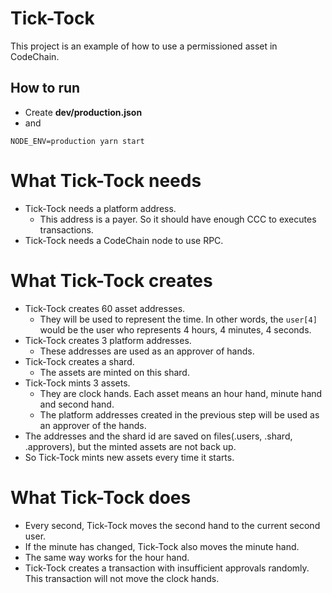 # Tick-Tock
This project is an example of how to use a permissioned asset in CodeChain.

## How to run
* Create **dev/production.json**
* and
```
NODE_ENV=production yarn start
```

# What Tick-Tock needs
* Tick-Tock needs a platform address.
    * This address is a payer. So it should have enough CCC to executes transactions.
* Tick-Tock needs a CodeChain node to use RPC.

# What Tick-Tock creates
* Tick-Tock creates 60 asset addresses.
    * They will be used to represent the time. In other words, the `user[4]` would be the user who represents 4 hours, 4 minutes, 4 seconds.
* Tick-Tock creates 3 platform addresses.
    * These addresses are used as an approver of hands.
* Tick-Tock creates a shard.
    * The assets are minted on this shard.
* Tick-Tock mints 3 assets.
    * They are clock hands. Each asset means an hour hand, minute hand and second hand.
    * The platform addresses created in the previous step will be used as an approver of the hands.
* The addresses and the shard id are saved on files(.users, .shard, .approvers), but the minted assets are not back up.
* So Tick-Tock mints new assets every time it starts.

# What Tick-Tock does
* Every second, Tick-Tock moves the second hand to the current second user.
* If the minute has changed, Tick-Tock also moves the minute hand.
* The same way works for the hour hand.
* Tick-Tock creates a transaction with insufficient approvals randomly. This transaction will not move the clock hands.
